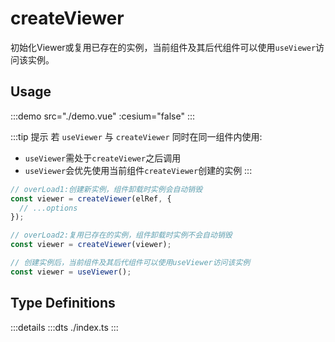 # createViewer

初始化Viewer或复用已存在的实例，当前组件及其后代组件可以使用`useViewer`访问该实例。

## Usage

:::demo src="./demo.vue" :cesium="false"
:::

:::tip 提示
若 `useViewer` 与 `createViewer` 同时在同一组件内使用:

- `useViewer`需处于`createViewer`之后调用
- `useViewer`会优先使用当前组件`createViewer`创建的实例
  :::

```ts
// overLoad1:创建新实例，组件卸载时实例会自动销毁
const viewer = createViewer(elRef, {
  // ...options
});

// overLoad2:复用已存在的实例，组件卸载时实例不会自动销毁
const viewer = createViewer(viewer);

// 创建实例后，当前组件及其后代组件可以使用useViewer访问该实例
const viewer = useViewer();
```

## Type Definitions

:::details
:::dts ./index.ts
:::
